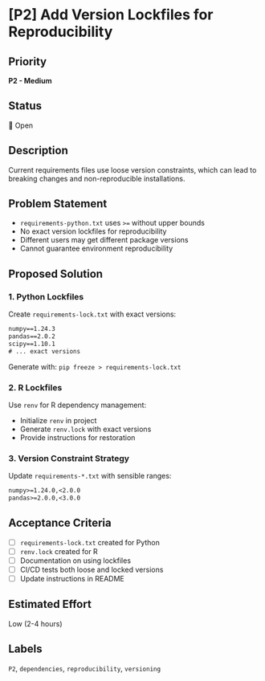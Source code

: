 # [P2] Add Version Lockfiles for Reproducibility

## Priority
**P2 - Medium**

## Status
🔴 Open

## Description
Current requirements files use loose version constraints, which can lead to breaking changes and non-reproducible installations.

## Problem Statement
- `requirements-python.txt` uses `>=` without upper bounds
- No exact version lockfiles for reproducibility
- Different users may get different package versions
- Cannot guarantee environment reproducibility

## Proposed Solution

### 1. Python Lockfiles
Create `requirements-lock.txt` with exact versions:
```txt
numpy==1.24.3
pandas==2.0.2
scipy==1.10.1
# ... exact versions
```

Generate with: `pip freeze > requirements-lock.txt`

### 2. R Lockfiles
Use `renv` for R dependency management:
- Initialize `renv` in project
- Generate `renv.lock` with exact versions
- Provide instructions for restoration

### 3. Version Constraint Strategy
Update `requirements-*.txt` with sensible ranges:
```txt
numpy>=1.24.0,<2.0.0
pandas>=2.0.0,<3.0.0
```

## Acceptance Criteria
- [ ] `requirements-lock.txt` created for Python
- [ ] `renv.lock` created for R
- [ ] Documentation on using lockfiles
- [ ] CI/CD tests both loose and locked versions
- [ ] Update instructions in README

## Estimated Effort
Low (2-4 hours)

## Labels
`P2`, `dependencies`, `reproducibility`, `versioning`
